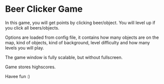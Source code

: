 # Beer Clicker Game

In this  game, you will get points by clicking beer/object. You will level up if you click all beers/objects.

Options are loaded from config file, it contains how many objects are on the map, kind of objects, kind of background, level difficulty and how many levels you will play.

The game window is fully scalable, but without fullscreen.

Game stores highscores.

Havee fun :)